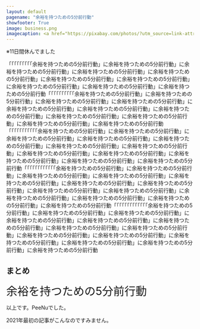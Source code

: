 ```yaml
---
layout: default
pagename: "余裕を持つための5分前行動"
showfooter: True
image: business.png
imagecaption: <a href="https://pixabay.com/photos/?utm_source=link-attribution&amp;utm_medium=referral&amp;utm_campaign=image&amp;utm_content=690084">Free-Photos</a>による<a href="https://pixabay.com/ja/?utm_source=link-attribution&amp;utm_medium=referral&amp;utm_campaign=image&amp;utm_content=690084">Pixabay</a>からの画像
---
```


※11日間休んでました

「「「「「「「「「余裕を持つための5分前行動」に余裕を持つための5分前行動」に余裕を持つための5分前行動」に余裕を持つための5分前行動」に余裕を持つための5分前行動」に余裕を持つための5分前行動」に余裕を持つための5分前行動」に余裕を持つための5分前行動」に余裕を持つための5分前行動」に余裕を持つための5分前行動「「「「「「「「「「余裕を持つための5分前行動」に余裕を持つための5分前行動」に余裕を持つための5分前行動」に余裕を持つための5分前行動」に余裕を持つための5分前行動」に余裕を持つための5分前行動」に余裕を持つための5分前行動」に余裕を持つための5分前行動」に余裕を持つための5分前行動」に余裕を持つための5分前行動」に余裕を持つための5分前行動「「「「「「「「「「「余裕を持つための5分前行動」に余裕を持つための5分前行動」に余裕を持つための5分前行動」に余裕を持つための5分前行動」に余裕を持つための5分前行動」に余裕を持つための5分前行動」に余裕を持つための5分前行動」に余裕を持つための5分前行動」に余裕を持つための5分前行動」に余裕を持つための5分前行動」に余裕を持つための5分前行動」に余裕を持つための5分前行動「「「「「「「「「「「「余裕を持つための5分前行動」に余裕を持つための5分前行動」に余裕を持つための5分前行動」に余裕を持つための5分前行動」に余裕を持つための5分前行動」に余裕を持つための5分前行動」に余裕を持つための5分前行動」に余裕を持つための5分前行動」に余裕を持つための5分前行動」に余裕を持つための5分前行動」に余裕を持つための5分前行動」に余裕を持つための5分前行動」に余裕を持つための5分前行動「「「「「「「「「「「「「余裕を持つための5分前行動」に余裕を持つための5分前行動」に余裕を持つための5分前行動」に余裕を持つための5分前行動」に余裕を持つための5分前行動」に余裕を持つための5分前行動」に余裕を持つための5分前行動」に余裕を持つための5分前行動」に余裕を持つための5分前行動」に余裕を持つための5分前行動」に余裕を持つための5分前行動」に余裕を持つための5分前行動」に余裕を持つための5分前行動」に余裕を持つための5分前行動

## まとめ

<div style="font-size:30px;">余裕を持つための5分前行動</div>

以上です。PeeNuでした。

2021年最初の記事がこんなのですみません。

